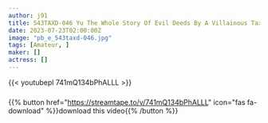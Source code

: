 ```yaml
---
author: j91
title: 543TAXD-046 Yu The Whole Story Of Evil Deeds By A Villainous Taxi Driver Part.46 (Yuna Mitake)
date: 2023-07-23T02:00:00Z
image: "pb_e_543taxd-046.jpg"
tags: [Amateur, ]
maker: []
actress: []
---
```



{{< youtubepl 741mQ134bPhALLL >}}
###

{{% button href="https://streamtape.to/v/741mQ134bPhALLL" icon="fas fa-download" %}}download this video{{% /button %}}

